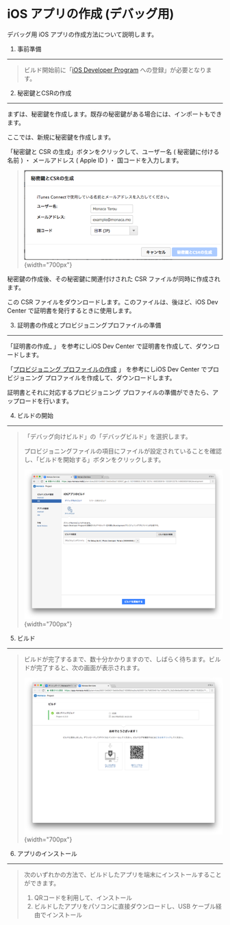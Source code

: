 iOS アプリの作成 (デバッグ用)
=============================

デバッグ用 iOS アプリの作成方法について説明します。

1. 事前準備
-----------

> ビルド開始前に「[iOS Developer
> Program](https://developer.apple.com/programs/ios/)
> への登録」が必要となります。

2. 秘密鍵とCSRの作成
--------------------

まずは、秘密鍵を作成します。既存の秘密鍵がある場合には、インポートもできます。

ここでは、新規に秘密鍵を作成します。

「秘密鍵と CSR の生成」ボタンをクリックして、ユーザー名 (
秘密鍵に付ける名前 ) ・ メールアドレス ( Apple ID ) ・
国コードを入力します。

> ![](images/build_ios/modal_make_key_csr.png){width="700px"}

秘密鍵の作成後、その秘密鍵に関連付けされた CSR
ファイルが同時に作成されます。

この CSR ファイルをダウンロードします。このファイルは、後ほど、iOS Dev
Center で証明書を発行するときに使用します。

3. 証明書の作成とプロビジョニングプロファイルの準備
---------------------------------------------------

「証明書の作成\_ 」 を参考にしiOS Dev Center
で証明書を作成して、ダウンロードします。

「[プロビジョニング
プロファイルの作成](https://docs.monaca.io/ja/manual/build/ios/build_ios/#create-provisioning-profiles)
」 を参考にしiOS Dev Center でプロビジョニング
プロファイルを作成して、ダウンロードします。

証明書とそれに対応するプロビジョニング
プロファイルの準備ができたら、アップロードを行います。

4. ビルドの開始
---------------

> 「デバッグ向けビルド」の「デバッグビルド」を選択します。
>
> プロビジョニングファイルの項目にファイルが設定されていることを確認し、「ビルドを開始する」ボタンをクリックします。
>
> ![](images/build_ios/select_provisioning.png){width="700px"}

5. ビルド
---------

> ビルドが完了するまで、数十分かかりますので、しばらく待ちます。ビルドが完了すると、次の画面が表示されます。
>
> ![](images/build_ios/debug_build_success.png){width="700px"}

6. アプリのインストール
-----------------------

> 次のいずれかの方法で、ビルドしたアプリを端末にインストールすることができます。
>
> 1.  QRコードを利用して、インストール
> 2.  ビルドしたアプリをパソコンに直接ダウンロードし、USB
>     ケーブル経由でインストール

